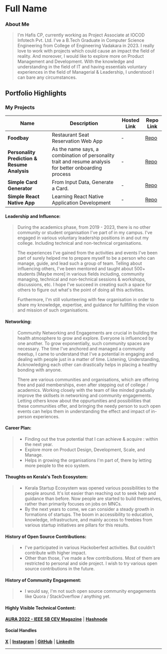 # Full Name 

### About Me

> I'm Hafis CP, currently working as Project Associate at IOCOD Infotech Pvt. Ltd. I've a B.Tech Graduate in Computer Science Engineering from College of Engineering Vadakara in 2023. I really love to work with projects which could cause an impact the field of reality. And moreover, I would like to explore more on Product Management and Development. With the knowledge and understanding in the field of IT and having essentials voluntary experiences in the field of Managerial & Leadership, I understood I can bare any circumstances. 

## Portfolio Highlights

### My Projects

| Name                | Description                                                               | Hosted Link                              | Repo Link                                                      |
|---------------------|---------------------------------------------------------------------------|------------------------------------------|----------------------------------------------------------------|
| **Foodbay**  | Restaurant Seat Reservation Web App                                              | -    | [Repo](https://github.com/hafiscp/foodbay)             |
| **Personality Prediction & Resume Analysis**  | As the name says, a combination of personality trait and resume analysis for better onboarding process                                              | -    | [Repo](https://github.com/hafiscp/personality-prediction-and-cv-analysis)             |
| **Simple Card Generator**  | From Input Data, Generate a Card.                                              | -    | [Repo](https://github.com/ieee-sb-cev/membership-card-generator)             |
| **Simple React Native App**  | Learning React Native Application Development                                              | -    | [Repo](https://github.com/hafiscp/ReactNative)             |

#### Leadership and Influence:

> During the academics phase, from 2019 - 2023, there is no other community or student organisation I've part of in my campus. I've engaged in various voluntary leadership positions in and out my college. Including technical and non-technical organisations.
>
> The experiences I've gained from the activities and events I've been part of surely helped me to prepare myself to be a person who can manage, guide, and lead such a group of team. Telling about influencing others, I've been mentored and taught about 500+ students [Maybe more] in various fields including, community managing, technical and non-technical sessions & workshops, discussions, etc. I hope I've succeed in creating such a space for others to figure out what's the point of doing all this activities.
>
> Furthermore, I'm still volunteering with few organisation in order to share my knowledge, expertise, and guidance for fullfilling the vision and mission of such organisations.

#### Networking:
> Community Networking and Engagements are crucial in building the health atmosphere to grow and explore. Everyone is influenced by one another. To grow exponentially, such community spaces are necessary. The time I've anchored and managed a community meetup, I came to understand that I've a potential in engaging and dealing with people just in a matter of time. Listening, Understanding, Acknowledging each other can drastically helps in placing a healthy bonding with anyone.
>
> There are various communities and organisations, which are offering free and paid memberships, even after stepping out of college / academics. Working closely with the team of like minded gradually improve the skillsets in networking and community engagements. Letting others know about the oppurtunities and possibilities that these communities offer, and bringing the needy person to such open events can helps them in understanding the effect and impact of in-person experiences.

#### Career Plan:
> - Finding out the true potential that I can achieve & acquire : within the next year.
> - Explore more on Product Design, Development, Scale, and Manage.
> - Helps in growing the organisations I'm part of, there by letting more people to the eco system.



#### Thoughts on Kerala's Tech Ecosystem:

> - Kerala Startup Ecosystem was opened various possibilities to the people around. It's lot easier than reaching out to seek help and guidance than before. Now people are started to build themselves, rather than primarily focuses on jobs on MNCs.
> - By the next years to come, we can consider a steady growth in formations of startups. The boom in accessibility to education, knowledge, infrastructure, and mainly access to freebies from various startup initiatives are pillars for this results.

#### History of Open Source Contributions:
> - I've participated in various Hackoberfest activities. But couldn't contribute with higher impact.
> - Other than those, I've made a few contributions. Most of them are restricted to personal and side project. I wish to try various open source contributions in the future. 

#### History of Community Engagement:
> - I would say, I'm not such open source community engagements like Quora / StackOverflow / anything yet.

#### Highly Visible Technical Content:

**[AURA 2022 - IEEE SB CEV Magazine](https://online.fliphtml5.com/kxkcv/ljiu/)** | **[Hashnode](https://hafiscp.hashnode.dev/)**


#### Social Handles

**[X](https://twitter.com/hafiscp)** | **[Instagram](https://www.instagram.com/hafis_cp/)** | **[GitHub](https://github.com/hafiscp)** | **[LinkedIn](https://www.linkedin.com/in/hafiscp/)**

---
